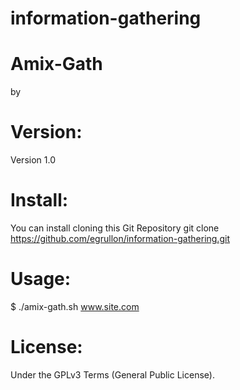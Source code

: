 # information-gathering

# Amix-Gath
by </Amix>

# Version:
Version 1.0

# Install:

You can install cloning this Git Repository
git clone https://github.com/egrullon/information-gathering.git

# Usage:
$ ./amix-gath.sh www.site.com

# License:
Under the GPLv3 Terms (General Public License).
